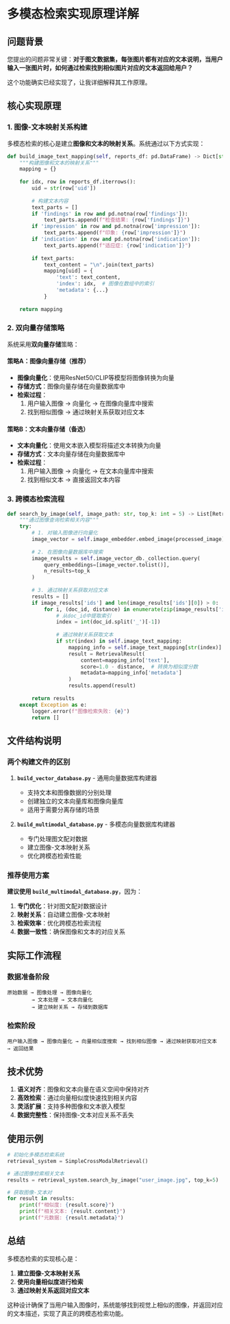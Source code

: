 # 多模态检索实现原理详解

## 问题背景

您提出的问题非常关键：**对于图文数据集，每张图片都有对应的文本说明，当用户输入一张图片时，如何通过检索找到相似图片对应的文本返回给用户？**

这个功能确实已经实现了，让我详细解释其工作原理。

## 核心实现原理

### 1. 图像-文本映射关系构建

多模态检索的核心是建立**图像和文本的映射关系**。系统通过以下方式实现：

```python
def build_image_text_mapping(self, reports_df: pd.DataFrame) -> Dict[str, Dict[str, Any]]:
    """构建图像和文本的映射关系"""
    mapping = {}
    
    for idx, row in reports_df.iterrows():
        uid = str(row['uid'])
        
        # 构建文本内容
        text_parts = []
        if 'findings' in row and pd.notna(row['findings']):
            text_parts.append(f"检查结果: {row['findings']}")
        if 'impression' in row and pd.notna(row['impression']):
            text_parts.append(f"印象: {row['impression']}")
        if 'indication' in row and pd.notna(row['indication']):
            text_parts.append(f"适应症: {row['indication']}")
        
        if text_parts:
            text_content = "\n".join(text_parts)
            mapping[uid] = {
                'text': text_content,
                'index': idx,  # 图像在数组中的索引
                'metadata': {...}
            }
    
    return mapping
```

### 2. 双向量存储策略

系统采用**双向量存储**策略：

#### 策略A：图像向量存储（推荐）
- **图像向量化**：使用ResNet50/CLIP等模型将图像转换为向量
- **存储方式**：图像向量存储在向量数据库中
- **检索过程**：
  1. 用户输入图像 → 向量化 → 在图像向量库中搜索
  2. 找到相似图像 → 通过映射关系获取对应文本

#### 策略B：文本向量存储（备选）
- **文本向量化**：使用文本嵌入模型将描述文本转换为向量
- **存储方式**：文本向量存储在向量数据库中
- **检索过程**：
  1. 用户输入图像 → 向量化 → 在文本向量库中搜索
  2. 找到相似文本 → 直接返回文本内容

### 3. 跨模态检索流程

```python
def search_by_image(self, image_path: str, top_k: int = 5) -> List[RetrievalResult]:
    """通过图像查询检索相关内容"""
    try:
        # 1. 对输入图像进行向量化
        image_vector = self.image_embedder.embed_image(processed_image)
        
        # 2. 在图像向量数据库中搜索
        image_results = self.image_vector_db._collection.query(
            query_embeddings=[image_vector.tolist()],
            n_results=top_k
        )
        
        # 3. 通过映射关系获取对应文本
        results = []
        if image_results['ids'] and len(image_results['ids'][0]) > 0:
            for i, (doc_id, distance) in enumerate(zip(image_results['ids'][0], image_results['distances'][0])):
                # 从doc_id中提取索引
                index = int(doc_id.split('_')[-1])
                
                # 通过映射关系获取文本
                if str(index) in self.image_text_mapping:
                    mapping_info = self.image_text_mapping[str(index)]
                    result = RetrievalResult(
                        content=mapping_info['text'],
                        score=1.0 - distance,  # 转换为相似度分数
                        metadata=mapping_info['metadata']
                    )
                    results.append(result)
        
        return results
    except Exception as e:
        logger.error(f"图像检索失败: {e}")
        return []
```

## 文件结构说明

### 两个构建文件的区别

1. **`build_vector_database.py`** - 通用向量数据库构建器
   - 支持文本和图像数据的分别处理
   - 创建独立的文本向量库和图像向量库
   - 适用于需要分离存储的场景

2. **`build_multimodal_database.py`** - 多模态向量数据库构建器
   - 专门处理图文配对数据
   - 建立图像-文本映射关系
   - 优化跨模态检索性能

### 推荐使用方案

**建议使用 `build_multimodal_database.py`**，因为：

1. **专门优化**：针对图文配对数据设计
2. **映射关系**：自动建立图像-文本映射
3. **检索效率**：优化跨模态检索流程
4. **数据一致性**：确保图像和文本的对应关系

## 实际工作流程

### 数据准备阶段
```
原始数据 → 图像处理 → 图像向量化
        → 文本处理 → 文本向量化
        → 建立映射关系 → 存储到数据库
```

### 检索阶段
```
用户输入图像 → 图像向量化 → 向量相似度搜索 → 找到相似图像 → 通过映射获取对应文本 → 返回结果
```

## 技术优势

1. **语义对齐**：图像和文本向量在语义空间中保持对齐
2. **高效检索**：通过向量相似度快速找到相关内容
3. **灵活扩展**：支持多种图像和文本嵌入模型
4. **数据完整性**：保持图像-文本对应关系不丢失

## 使用示例

```python
# 初始化多模态检索系统
retrieval_system = SimpleCrossModalRetrieval()

# 通过图像检索相关文本
results = retrieval_system.search_by_image("user_image.jpg", top_k=5)

# 获取图像-文本对
for result in results:
    print(f"相似度: {result.score}")
    print(f"相关文本: {result.content}")
    print(f"元数据: {result.metadata}")
```

## 总结

多模态检索的实现核心是：
1. **建立图像-文本映射关系**
2. **使用向量相似度进行检索**
3. **通过映射关系返回对应文本**

这种设计确保了当用户输入图像时，系统能够找到视觉上相似的图像，并返回对应的文本描述，实现了真正的跨模态检索功能。
